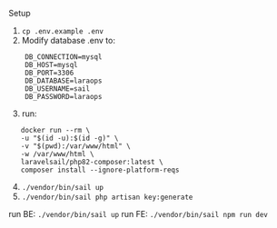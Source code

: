Setup
1. `cp .env.example .env`
2. Modify database .env to: 
```
    DB_CONNECTION=mysql
    DB_HOST=mysql
    DB_PORT=3306
    DB_DATABASE=laraops
    DB_USERNAME=sail
    DB_PASSWORD=laraops
```
3. run:
```
   docker run --rm \
   -u "$(id -u):$(id -g)" \
   -v "$(pwd):/var/www/html" \
   -w /var/www/html \
   laravelsail/php82-composer:latest \
   composer install --ignore-platform-reqs
   ```
4. `./vendor/bin/sail up`
5. `./vendor/bin/sail php artisan key:generate`

run BE: `./vendor/bin/sail up`
run FE: `./vendor/bin/sail npm run dev`
